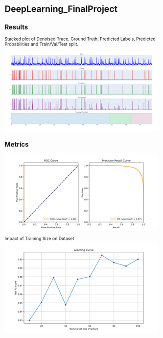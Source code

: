 # DeepLearning_FinalProject

## Results
Stacked plot of Denoised Trace, Ground Truth, Predicted Labels, Predicted Probabilities and Train/Val/Test split.
![Stack Plot](./newplot.png)


## Metrics
![ROC](./PrecisionRecallCurve.png)


Impact of Training Size on Dataset
![Training Size](./TestvsTrainingSize.png)
